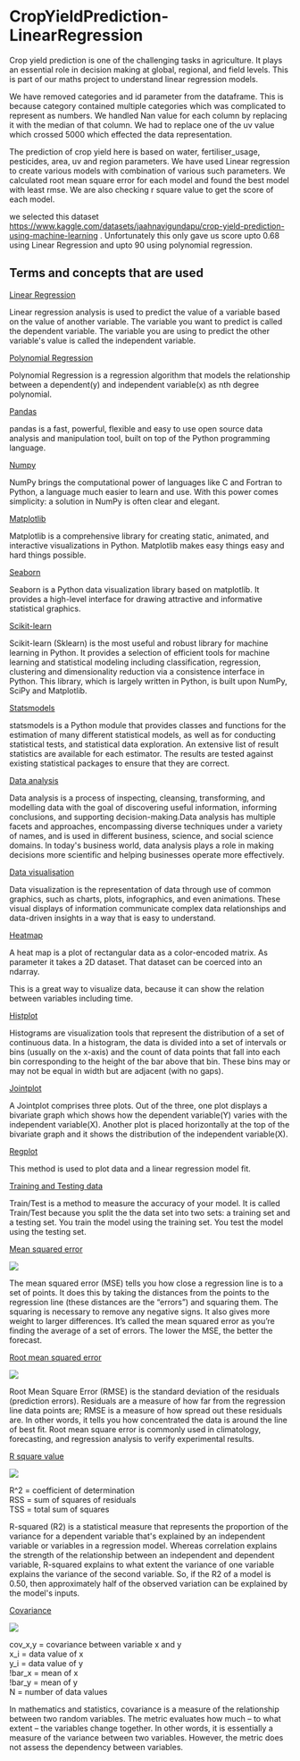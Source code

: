 # CropYieldPrediction-LinearRegression


Crop yield prediction is one of the challenging tasks in agriculture. It plays an essential role in decision making at global, regional, and field levels. This is part of our maths project to understand linear regression models.  
  
We have removed categories and id parameter from the dataframe. This is because category contained multiple categories which was complicated to represent as numbers. We handled Nan value for each column by replacing it with the median of that column. We had to replace one of the uv value which crossed 5000 which effected the data representation.
  
The prediction of crop yield here is based on water, fertiliser_usage, pesticides, area, uv and region parameters. We have used Linear regression to create various models with combination of various such parameters. We calculated root mean square error for each model and found the best model with least rmse. We are also checking r square value to get the score of each model.  
  
we selected this dataset https://www.kaggle.com/datasets/jaahnavigundapu/crop-yield-prediction-using-machine-learning . Unfortunately this only gave us score upto 0.68 using Linear Regression and upto 90 using polynomial regression.

## Terms and concepts that are used

[Linear Regression](https://www.ibm.com/in-en/topics/linear-regression#:~:text=Resources-,What%20is%20linear%20regression%3F,is%20called%20the%20independent%20variable.)
 
Linear regression analysis is used to predict the value of a variable based on the value of another variable. The variable you want to predict is called the dependent variable. The variable you are using to predict the other variable's value is called the independent variable.

[Polynomial Regression](https://www.javatpoint.com/machine-learning-polynomial-regression)

Polynomial Regression is a regression algorithm that models the relationship between a dependent(y) and independent variable(x) as nth degree polynomial.

[Pandas](https://www.kaggle.com/learn/pandas)

pandas is a fast, powerful, flexible and easy to use open source data analysis and manipulation tool,
built on top of the Python programming language.
  
[Numpy](https://numpy.org/)

NumPy brings the computational power of languages like C and Fortran to Python, a language much easier to learn and use. With this power comes simplicity: a solution in NumPy is often clear and elegant.

[Matplotlib](https://matplotlib.org/)

Matplotlib is a comprehensive library for creating static, animated, and interactive visualizations in Python. Matplotlib makes easy things easy and hard things possible.

[Seaborn](https://seaborn.pydata.org/)

Seaborn is a Python data visualization library based on matplotlib. It provides a high-level interface for drawing attractive and informative statistical graphics.

[Scikit-learn](https://scikit-learn.org/stable/)

Scikit-learn (Sklearn) is the most useful and robust library for machine learning in Python. It provides a selection of efficient tools for machine learning and statistical modeling including classification, regression, clustering and dimensionality reduction via a consistence interface in Python. This library, which is largely written in Python, is built upon NumPy, SciPy and Matplotlib.

[Statsmodels](https://www.statsmodels.org/stable/index.html)

statsmodels is a Python module that provides classes and functions for the estimation of many different statistical models, as well as for conducting statistical tests, and statistical data exploration. An extensive list of result statistics are available for each estimator. The results are tested against existing statistical packages to ensure that they are correct.

[Data analysis](https://en.wikipedia.org/wiki/Data_analysis)

Data analysis is a process of inspecting, cleansing, transforming, and modelling data with the goal of discovering useful information, informing conclusions, and supporting decision-making.Data analysis has multiple facets and approaches, encompassing diverse techniques under a variety of names, and is used in different business, science, and social science domains. In today's business world, data analysis plays a role in making decisions more scientific and helping businesses operate more effectively.

[Data visualisation](https://www.ibm.com/cloud/learn/data-visualization#:~:text=Data%20visualization%20is%20the%20representation,that%20is%20easy%20to%20understand.)

Data visualization is the representation of data through use of common graphics, such as charts, plots, infographics, and even animations. These visual displays of information communicate complex data relationships and data-driven insights in a way that is easy to understand.

[Heatmap](https://pythonbasics.org/seaborn-heatmap/)

A heat map is a plot of rectangular data as a color-encoded matrix. As parameter it takes a 2D dataset. That dataset can be coerced into an ndarray.

This is a great way to visualize data, because it can show the relation between variables including time.

[Histplot](https://seaborn.pydata.org/generated/seaborn.histplot.html)

Histograms are visualization tools that represent the distribution of a set of continuous data. In a histogram, the data is divided into a set of intervals or bins (usually on the x-axis) and the count of data points that fall into each bin corresponding to the height of the bar above that bin. These bins may or may not be equal in width but are adjacent (with no gaps).  

[Jointplot](https://seaborn.pydata.org/generated/seaborn.jointplot.html)

A Jointplot comprises three plots. Out of the three, one plot displays a bivariate graph which shows how the dependent variable(Y) varies with the independent variable(X). Another plot is placed horizontally at the top of the bivariate graph and it shows the distribution of the independent variable(X).


[Regplot](https://seaborn.pydata.org/generated/seaborn.regplot.html)

This method is used to plot data and a linear regression model fit.

[Training and Testing data](https://www.obviously.ai/post/the-difference-between-training-data-vs-test-data-in-machine-learning)

Train/Test is a method to measure the accuracy of your model.
It is called Train/Test because you split the the data set into two sets: a training set and a testing set. You train the model using the training set. You test the model using the testing set.

[Mean squared error](https://www.statisticshowto.com/probability-and-statistics/statistics-definitions/mean-squared-error/)

![](https://www.gstatic.com/education/formulas2/443397389/en/mean_squared_error.svg)

The mean squared error (MSE) tells you how close a regression line is to a set of points. It does this by taking the distances from the points to the regression line (these distances are the “errors”) and squaring them. The squaring is necessary to remove any negative signs. It also gives more weight to larger differences. It’s called the mean squared error as you’re finding the average of a set of errors. The lower the MSE, the better the forecast.

[Root mean squared error](https://www.statisticshowto.com/probability-and-statistics/regression-analysis/rmse-root-mean-square-error/)

![](https://www.gstatic.com/education/formulas2/443397389/en/root_mean_square_deviation.svg)

Root Mean Square Error (RMSE) is the standard deviation of the residuals (prediction errors). Residuals are a measure of how far from the regression line data points are; RMSE is a measure of how spread out these residuals are. In other words, it tells you how concentrated the data is around the line of best fit. Root mean square error is commonly used in climatology, forecasting, and regression analysis to verify experimental results.

[R square value](https://statisticsbyjim.com/regression/interpret-r-squared-regression/)

![](https://www.gstatic.com/education/formulas2/443397389/en/coefficient_of_determination.svg)


R^2	=	coefficient of determination  
RSS	=	sum of squares of residuals  
TSS	=	total sum of squares   

R-squared (R2) is a statistical measure that represents the proportion of the variance for a dependent variable that's explained by an independent variable or variables in a regression model. Whereas correlation explains the strength of the relationship between an independent and dependent variable, R-squared explains to what extent the variance of one variable explains the variance of the second variable. So, if the R2 of a model is 0.50, then approximately half of the observed variation can be explained by the model's inputs.

[Covariance](https://corporatefinanceinstitute.com/resources/knowledge/finance/covariance/#:~:text=In%20mathematics%20and%20statistics%2C%20covariance,the%20variance%20between%20two%20variables.)

![](https://www.gstatic.com/education/formulas2/443397389/en/covariance_formula.svg)


cov_x,y	=	covariance between variable x and y  
x_i	=	data value of x  
y_i	=	data value of y  
!bar_x	=	mean of x  
!bar_y	=	mean of y  
N	=	number of data values  

In mathematics and statistics, covariance is a measure of the relationship between two random variables. The metric evaluates how much – to what extent – the variables change together. In other words, it is essentially a measure of the variance between two variables. However, the metric does not assess the dependency between variables.

